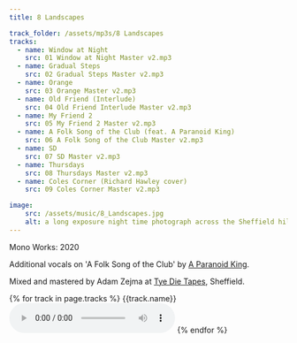 ```yaml
---
title: 8 Landscapes

track_folder: /assets/mp3s/8 Landscapes
tracks:
  - name: Window at Night
    src: 01 Window at Night Master v2.mp3
  - name: Gradual Steps
    src: 02 Gradual Steps Master v2.mp3
  - name: Orange
    src: 03 Orange Master v2.mp3
  - name: Old Friend (Interlude)
    src: 04 Old Friend Interlude Master v2.mp3
  - name: My Friend 2
    src: 05 My Friend 2 Master v2.mp3
  - name: A Folk Song of the Club (feat. A Paranoid King)
    src: 06 A Folk Song of the Club Master v2.mp3
  - name: SD
    src: 07 SD Master v2.mp3
  - name: Thursdays
    src: 08 Thursdays Master v2.mp3
  - name: Coles Corner (Richard Hawley cover)
    src: 09 Coles Corner Master v2.mp3

image:
    src: /assets/music/8_Landscapes.jpg
    alt: a long exposure night time photograph across the Sheffield hills
---
```


Mono Works: 2020

Additional vocals on 'A Folk Song of the Club' by [A Paranoid King][website].

Mixed and mastered by Adam Zejma at [Tye Die Tapes][website2], Sheffield.

[website]: https://aparanoidking.bandcamp.com/
[website2]: https://tyedietapes.bandcamp.com/

{% for track in page.tracks %}
{{track.name}}
<audio controls src="{{page.track_folder | uri_escape}}/{{track.src | uri_escape}}">
    <a href="{{page.track_folder | uri_escape}}/{{track.src | uri_escape}}"> Download audio </a>
</audio>
{% endfor %}


